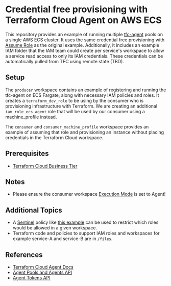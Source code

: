 # Credential free provisioning with Terraform Cloud Agent on AWS ECS

This repository provides an example of running multiple [tfc-agent](https://hub.docker.com/r/hashicorp/tfc-agent) pools on a single AWS ECS cluster.  It uses the same credential free provisioning with [Assume Role](https://registry.terraform.io/providers/hashicorp/aws/latest/docs#assume-role) as the original example.  Additionally, it includes an example IAM folder that the IAM team could create per service's workspace to allow a service read access to only its IAM credentials.  These credentials can be automatically pulled from TFC using remote state (TBD).

## Setup
The `producer` workspace contains an example of registering and running the tfc-agent on ECS Fargate, along with necessary IAM policies and roles. It creates a `terraform_dev_role` to be using by the consumer who is provisioning infrastructure with Terraform.  We are creating an additional `iam_role_ecs_agent` role that will be used by our consumer using a machine_profile instead.

The `consumer` and `consumer_machine_profile` workspace provides an example of assuming that role and provisioning an instance without placing credentials in the Terraform Cloud workspace.

## Prerequisites
* [Terraform Cloud Business Tier](https://www.hashicorp.com/blog/announcing-hashicorp-terraform-cloud-business)

## Notes
* Please ensure the consumer workspace [Execution Mode](https://www.terraform.io/docs/cloud/workspaces/settings.html#execution-mode) is set to Agent!

## Additional Topics
* A [Sentinel](https://www.terraform.io/docs/cloud/sentinel/index.html) policy like [this example](https://github.com/hashicorp/terraform-guides/blob/master/governance/third-generation/aws/restrict-assumed-roles-by-workspace.sentinel) can be used to restrict which roles would be allowed in a given workspace.
* Terraform code and policies to support IAM roles and workspaces for example service-A and service-B are in `/files`.


## References
* [Terraform Cloud Agent Docs](https://www.terraform.io/docs/cloud/workspaces/agent.html)
* [Agent Pools and Agents API](https://www.terraform.io/docs/cloud/api/agents.html)
* [Agent Tokens API](https://www.terraform.io/docs/cloud/api/agent-tokens.html)